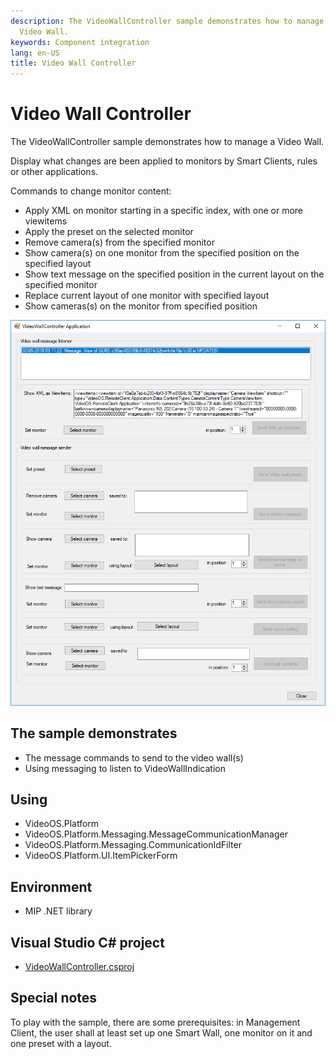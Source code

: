 ```yaml
---
description: The VideoWallController sample demonstrates how to manage a
  Video Wall.
keywords: Component integration
lang: en-US
title: Video Wall Controller
---
```


# Video Wall Controller

The VideoWallController sample demonstrates how to manage a Video Wall.

Display what changes are been applied to monitors by Smart Clients,
rules or other applications.

Commands to change monitor content:

-   Apply XML on monitor starting in a specific index, with one or more
    viewitems
-   Apply the preset on the selected monitor
-   Remove camera(s) from the specified monitor
-   Show camera(s) on one monitor from the specified position on the
    specified layout
-   Show text message on the specified position in the current layout on
    the specified monitor
-   Replace current layout of one monitor with specified layout
-   Show cameras(s) on the monitor from specified position

![Video wall controller](video_wall_controller.png)

## The sample demonstrates

-   The message commands to send to the video wall(s)
-   Using messaging to listen to VideoWallIndication

## Using

-   VideoOS.Platform
-   VideoOS.Platform.Messaging.MessageCommunicationManager
-   VideoOS.Platform.Messaging.CommunicationIdFilter
-   VideoOS.Platform.UI.ItemPickerForm

## Environment

-   MIP .NET library

## Visual Studio C\# project

-   [VideoWallController.csproj](javascript:openLink('..\\\\ComponentSamples\\\\VideoWallController\\\\VideoWallController.csproj');)

## Special notes

To play with the sample, there are some prerequisites: in Management
Client, the user shall at least set up one Smart Wall, one monitor on it
and one preset with a layout.
